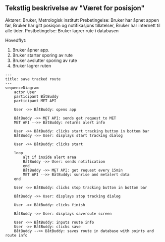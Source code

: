 Tekstlig beskrivelse av "Været for posisjon"
-
Aktører: Bruker, Metrologisk institutt
Prebetingelse: Bruker har åpnet appen før, Bruker har gitt posisjon og notifikasjons tillatelser, Bruker har internett til alle tider.
Postbetingelse: Bruker lagrer rute i databasen

Hovedflyt: 
1. Bruker åpner app.
2. Bruker starter sporing av rute
3. Bruker avslutter sporing av rute
4. Bruker lagrer ruten

```mermaid
---
title: save tracked route
---
sequenceDiagram
    actor User
    participant BåtBuddy
    participant MET API

    User ->> BåtBuddy: opens app
    
    BåtBuddy ->> MET API: sends get request to MET
    MET API -->> BåtBuddy: returns alert info

    User ->> BåtBuddy: clicks start tracking button in bottom bar
    BåtBuddy ->> User: displays start tracking dialog

    User ->> BåtBuddy: clicks start

    loop
        alt if inside alert area
        BåtBuddy ->> User: sends notification
        end
        BåtBuddy ->> MET API: get request every 15min
        MET API -->> BåtBuddy: sunrise and metalert data
    end

    User ->> BåtBuddy: clicks stop tracking button in bottom bar

    BåtBuddy ->> User: displays stop tracking dialog

    User ->> BåtBuddy: clicks finish

    BåtBuddy ->> User: displays saveroute screen

    User ->> BåtBuddy: inputs route info
    User ->> BåtBuddy: clicks save
    BåtBuddy -->> BåtBuddy: saves route in database with points and route info

```